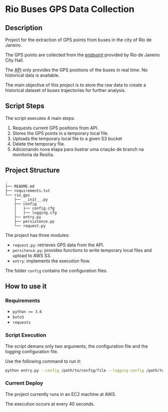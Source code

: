 # Rio Buses GPS Data Collection

## Description

Project for the extraction of GPS points from buses in the city of Rio de Janeiro.

The GPS points are collected from the [endpoint](http://dadosabertos.rio.rj.gov.br/apiTransporte/apresentacao/rest/index.cfm/obterTodasPosicoes) provided by Rio de Janeiro City Hall.

The [API](http://dadosabertos.rio.rj.gov.br/apiTransporte/apresentacao/rest/index.cfm/obterTodasPosicoes) only provides the GPS positions of the buses in real time. No historical data is available.

The main objective of this project is to store the raw data to create a historical dataset of buses trajectories for further analysis.

## Script Steps

The script executes 4 main steps:

1. Requests current GPS positions from API.
2. Stores the GPS points in a temporary local file.
3. Uploads the temporary local file to a given S3 bucket
4. Delete the temporary file.
5. Adicionando nova etapa para ilustrar uma criação de branch na monitoria da Resilia.

## Project Structure

```
.
├── README.md
├── requirements.txt
└── rio_gps
    ├── __init__.py
    ├── config
    │   ├── config.cfg
    │   ├── logging.cfg
    ├── entry.py
    ├── persistence.py
    └── request.py
```

The project has three modules:

* `request.py`: retrieves GPS data from the API.
* `persitence.py`: provides functions to write temporary local files and upload to AWS S3.
* `entry`: implements the execution flow.
  
The folder `config` contains the configuration files.

## How to use it

### Requirements

* `python >= 3.6`
* `boto3`
* `requests`

### Script Execution

The script demans only two arguments, the configuration file and the logging configuration file.

Use the following command to run it:

```bash
python entry.py --config /path/to/config/file --logging-config /path/to/logging_config/file
```

### Current Deploy

The project currently runs in an EC2 machine at AWS.

The execution occurs at every 40 seconds.
